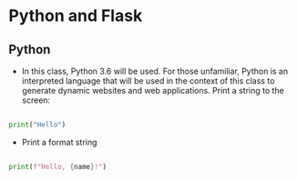 # Python and Flask

## Python
 - In this class, Python 3.6 will be used. For those unfamiliar, Python is an interpreted language that will be used in the context of this class to generate dynamic websites and web applications.
 Print a string to the screen:
```python

print("Hello")

```
 - Print a format string
```python

print(f"Hello, {name}!")

```